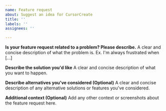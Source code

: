 ```yaml
---
name: Feature request
about: Suggest an idea for CursorCreate
title: ''
labels: ''
assignees: ''

---
```


**Is your feature request related to a problem? Please describe.**
A clear and concise description of what the problem is. Ex. I'm always frustrated when [...]

**Describe the solution you'd like**
A clear and concise description of what you want to happen.

**Describe alternatives you've considered (Optional)**
A clear and concise description of any alternative solutions or features you've considered.

**Additional context (Optional)**
Add any other context or screenshots about the feature request here.

